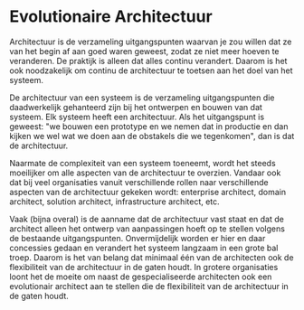 # Evolutionaire Architectuur

Architectuur is de verzameling uitgangspunten waarvan je zou willen dat ze van het begin af aan goed waren geweest, zodat ze niet meer hoeven te veranderen. De praktijk is alleen dat alles continu verandert. Daarom is het ook noodzakelijk om continu de architectuur te toetsen aan het doel van het systeem.

De architectuur van een systeem is de verzameling uitgangspunten die daadwerkelijk gehanteerd zijn bij het ontwerpen en bouwen van dat systeem. Elk systeem heeft een architectuur. Als het uitgangspunt is geweest: "we bouwen een prototype en we nemen dat in productie en dan kijken we wel wat we doen aan de obstakels die we tegenkomen", dan is dat de architectuur.

Naarmate de complexiteit van een systeem toeneemt, wordt het steeds moeilijker om alle aspecten van de architectuur te overzien. Vandaar ook dat bij veel organisaties vanuit verschillende rollen naar verschillende aspecten van de architectuur gekeken wordt: enterprise architect, domain architect, solution architect, infrastructure architect, etc.

Vaak (bijna overal) is de aanname dat de architectuur vast staat en dat de architect alleen het ontwerp van aanpassingen hoeft op te stellen volgens de bestaande uitgangspunten. Onvermijdelijk worden er hier en daar concessies gedaan en verandert het systeem langzaam in een grote bal troep. Daarom is het van belang dat minimaal één van de architecten ook de flexibiliteit van de architectuur in de gaten houdt. In grotere organisaties loont het de moeite om naast de gespecialiseerde architecten ook een evolutionair architect aan te stellen die de flexibiliteit van de architectuur in de gaten houdt.
